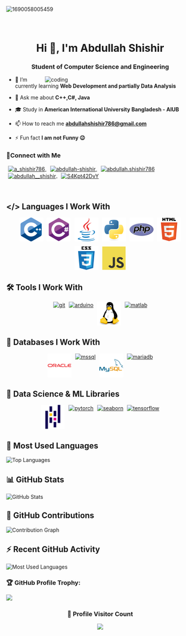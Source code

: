 
![1690058005459](https://github.com/user-attachments/assets/73385382-2541-47cd-b224-45ebd97e0db9)


<h1 align="center"> 󠀠ㅤ <br/>Hi 👋, I'm Abdullah Shishir</h1>
<h3 align="center">Student of Computer Science and Engineering</h3>



<img align="right" alt="coding" width="400" src="https://images.squarespace-cdn.com/content/v1/5769fc401b631bab1addb2ab/1541580611624-TE64QGKRJG8SWAIUS7NS/ke17ZwdGBToddI8pDm48kPoswlzjSVMM-SxOp7CV59BZw-zPPgdn4jUwVcJE1ZvWQUxwkmyExglNqGp0IvTJZamWLI2zvYWH8K3-s_4yszcp2ryTI0HqTOaaUohrI8PI6FXy8c9PWtBlqAVlUS5izpdcIXDZqDYvprRqZ29Pw0o/coding-freak.gif">

- 🌱 I’m currently learning **Web Development and partially Data Analysis**

- 💬 Ask me about **C++,C#, Java**

- 🎓 Study in  **American International University Bangladesh - AIUB**

- 📫 How to reach me **abdullahshishir786@gmail.com**

- ⚡ Fun fact **I am not Funny 😉**


<h3 align="left">💬Connect with Me</h3>
<p align="left">
  <a href="https://twitter.com/a_shishir786" target="blank" style="margin: 5px;">
    <img align="center" src="https://raw.githubusercontent.com/rahuldkjain/github-profile-readme-generator/master/src/images/icons/Social/twitter.svg" alt="a_shishir786" height="48" width="48" />
  </a>
  <a href="https://linkedin.com/in/abdullah-shishir" target="blank" style="margin: 5px;">
    <img align="center" src="https://raw.githubusercontent.com/rahuldkjain/github-profile-readme-generator/master/src/images/icons/Social/linked-in-alt.svg" alt="abdullah-shishir" height="48" width="48" />
  </a>
  <a href="https://fb.com/abdullah.shishir786" target="blank" style="margin: 5px;">
    <img align="center" src="https://raw.githubusercontent.com/rahuldkjain/github-profile-readme-generator/master/src/images/icons/Social/facebook.svg" alt="abdullah.shishir786" height="48" width="48" />
  </a>
  <a href="https://instagram.com/abdullah__shishir" target="blank" style="margin: 5px;">
    <img align="center" src="https://raw.githubusercontent.com/rahuldkjain/github-profile-readme-generator/master/src/images/icons/Social/instagram.svg" alt="abdullah__shishir" height="48" width="48" />
  </a>
  <a href="https://discord.gg/S4Kpt42DvY" target="blank" style="margin: 5px;">
    <img align="center" src="https://raw.githubusercontent.com/rahuldkjain/github-profile-readme-generator/master/src/images/icons/Social/discord.svg" alt="S4Kpt42DvY" height="48" width="48" />
  </a>
</p>

  <br/>


## </> **Languages I Work With**

<div style="display: flex; flex-wrap: wrap; gap: 10px; justify-content: center;">
  <a href="https://www.w3schools.com/cpp/" target="_blank" title="C++">
    <img src="https://raw.githubusercontent.com/devicons/devicon/master/icons/cplusplus/cplusplus-original.svg" alt="cplusplus" width="64" height="64"/>
  </a>
  <a href="https://www.w3schools.com/cs/" target="_blank" title="C#">
    <img src="https://raw.githubusercontent.com/devicons/devicon/master/icons/csharp/csharp-original.svg" alt="csharp" width="64" height="64"/>
  </a>
  <a href="https://www.java.com" target="_blank" title="Java">
    <img src="https://raw.githubusercontent.com/devicons/devicon/master/icons/java/java-original.svg" alt="java" width="64" height="64"/>
  </a>
  <a href="https://www.python.org" target="_blank" title="Python">
    <img src="https://raw.githubusercontent.com/devicons/devicon/master/icons/python/python-original.svg" alt="python" width="64" height="64"/>
  </a>
  <a href="https://www.php.net" target="_blank" title="PHP">
    <img src="https://raw.githubusercontent.com/devicons/devicon/master/icons/php/php-original.svg" alt="php" width="64" height="64"/>
  </a>
  <a href="https://www.w3.org/html/" target="_blank" title="HTML5">
    <img src="https://raw.githubusercontent.com/devicons/devicon/master/icons/html5/html5-original-wordmark.svg" alt="html5" width="64" height="64"/>
  </a>
  <a href="https://www.w3schools.com/css/" target="_blank" title="CSS3">
    <img src="https://raw.githubusercontent.com/devicons/devicon/master/icons/css3/css3-original-wordmark.svg" alt="css3" width="64" height="64"/>
  </a>
  <a href="https://www.javascript.com" target="_blank" title="JavaScript">
    <img src="https://raw.githubusercontent.com/devicons/devicon/master/icons/javascript/javascript-original.svg" alt="javascript" width="64" height="64"/>
  </a>
</div>

## 🛠️ **Tools I Work With**

<div style="display: flex; flex-wrap: wrap; gap: 10px; justify-content: center;">
  <a href="https://git-scm.com/" target="_blank" title="Git">
    <img src="https://www.vectorlogo.zone/logos/git-scm/git-scm-icon.svg" alt="git" width="64" height="64"/>
  </a>
  <a href="https://www.arduino.cc/" target="_blank" title="Arduino">
    <img src="https://cdn.worldvectorlogo.com/logos/arduino-1.svg" alt="arduino" width="64" height="64"/>
  </a>
  <a href="https://www.linux.org/" target="_blank" title="Linux">
    <img src="https://raw.githubusercontent.com/devicons/devicon/master/icons/linux/linux-original.svg" alt="linux" width="64" height="64"/>
  </a>
  <a href="https://www.mathworks.com/" target="_blank" title="MATLAB">
    <img src="https://upload.wikimedia.org/wikipedia/commons/2/21/Matlab_Logo.png" alt="matlab" width="64" height="64"/>
  </a>
</div>

## 💾 **Databases I Work With**

<div style="display: flex; flex-wrap: wrap; gap: 10px; justify-content: center;">
  <a href="https://www.oracle.com/" target="_blank" title="Oracle Database">
    <img src="https://raw.githubusercontent.com/devicons/devicon/master/icons/oracle/oracle-original.svg" alt="oracle" width="64" height="64"/>
  </a>
  <a href="https://www.microsoft.com/en-us/sql-server" target="_blank" title="Microsoft SQL Server">
    <img src="https://www.svgrepo.com/show/303229/microsoft-sql-server-logo.svg" alt="mssql" width="64" height="64"/>
  </a>
  <a href="https://www.mysql.com/" target="_blank" title="MySQL">
    <img src="https://raw.githubusercontent.com/devicons/devicon/master/icons/mysql/mysql-original-wordmark.svg" alt="mysql" width="64" height="64"/>
  </a>
  <a href="https://mariadb.org/" target="_blank" title="MariaDB">
    <img src="https://www.vectorlogo.zone/logos/mariadb/mariadb-icon.svg" alt="mariadb" width="64" height="64"/>
  </a>
</div>

## 🤖 **Data Science & ML Libraries**

<div style="display: flex; flex-wrap: wrap; gap: 10px; justify-content: center;">
  <a href="https://pandas.pydata.org/" target="_blank" title="Pandas">
    <img src="https://raw.githubusercontent.com/devicons/devicon/2ae2a900d2f041da66e950e4d48052658d850630/icons/pandas/pandas-original.svg" alt="pandas" width="64" height="64"/>
  </a>
  <a href="https://pytorch.org/" target="_blank" title="PyTorch">
    <img src="https://www.vectorlogo.zone/logos/pytorch/pytorch-icon.svg" alt="pytorch" width="64" height="64"/>
  </a> 
  <a href="https://seaborn.pydata.org/" target="_blank" title="Seaborn">
    <img src="https://seaborn.pydata.org/_images/logo-mark-lightbg.svg" alt="seaborn" width="64" height="64"/>
  </a>
  <a href="https://www.tensorflow.org" target="_blank" title="TensorFlow">
    <img src="https://www.vectorlogo.zone/logos/tensorflow/tensorflow-icon.svg" alt="tensorflow" width="64" height="64"/>
  </a>
</div>


## 🔧 **Most Used Languages**

![Top Languages](https://github-readme-stats.vercel.app/api/top-langs/?username=shishir786&exclude_repo=Train-journy-view-using-open_gl-&layout=compact)



## 📊 **GitHub Stats**

![GitHub Stats](https://github-readme-stats.vercel.app/api?username=shishir786&show_icons=true&hide_title=true)

## 🌱 **GitHub Contributions**

![Contribution Graph](https://github-readme-streak-stats.herokuapp.com/?user=shishir786)

## ⚡ **Recent GitHub Activity**

 <img src="https://github-readme-activity-graph.vercel.app/graph?username=shishir786&custom_title=shishir786's%20Contribution%20Graph&theme=github-light" alt="Most Used Languages"/>






<!-- Profile Trophy -->
### 🏆 GitHub Profile Trophy:
<a href="https://github.com/ryo-ma/github-profile-trophy">
  <img width=800 src="https://github-profile-trophy.vercel.app/?username=shishir786&column=8&no-frame=true&no-bg=true"/>
</a>

<div align=center>
  <h3><b>📍 Profile Visitor Count</b></h3>
  
</div>
<!-- retro visitor counter -->  
<p align="center" >   
 <img src="https://profile-counter.glitch.me/shishir786/count.svg" />  
</p>






